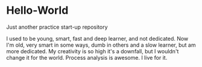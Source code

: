 # Hello-World
Just another practice start-up repository

I used to be young, smart, fast and deep learner, and not dedicated.
Now I'm old, very smart in some ways, dumb in others and a slow learner, but am more dedicated.
My creativity is so high it's a downfall, but I wouldn't change it for the world.
Process analysis is awesome.  I live for it.
